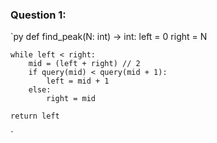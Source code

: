 ### Question 1:

`py
def find_peak(N: int) -> int:
    left = 0
    right = N

    while left < right:
        mid = (left + right) // 2
        if query(mid) < query(mid + 1):
            left = mid + 1
        else:
            right = mid

    return left
`
